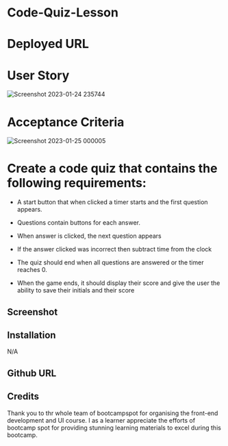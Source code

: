 #  Code-Quiz-Lesson

#  Deployed URL

#  User Story
![Screenshot 2023-01-24 235744](https://user-images.githubusercontent.com/113493756/214447313-43c33e85-60b7-4d0c-a4d7-8393fd1cc862.png)


# Acceptance Criteria

![Screenshot 2023-01-25 000005](https://user-images.githubusercontent.com/113493756/214447437-d4c89544-4e01-4e6d-9b4a-9778bf0b3a13.png)


# Create a code quiz that contains the following requirements:

- A start button that when clicked a timer starts and the first question appears.

- Questions contain buttons for each answer.

- When answer is clicked, the next question appears

- If the answer clicked was incorrect then subtract time from the clock

- The quiz should end when all questions are answered or the timer reaches 0.

- When the game ends, it should display their score and give the user the ability to save their initials and their score

## Screenshot


## Installation

N/A

## Github URL

## Credits

Thank you to thr whole team of bootcampspot for organising the front-end development and UI course. I as a learner appreciate the efforts of bootcamp spot for providing stunning learning materials to excel during this bootcamp.








